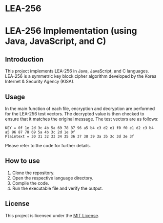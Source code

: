 # LEA-256

# LEA-256 Implementation (using Java, JavaScript, and C)

## Introduction
This project implements LEA-256 in Java, JavaScript, and C languages. LEA-256 is a symmetric key block cipher algorithm developed by the Korea Internet & Security Agency (KISA).

## Usage
In the main function of each file, encryption and decryption are performed for the LEA-256 test vectors. The decrypted value is then checked to ensure that it matches the original message. The test vectors are as follows:
```
KEY = 0f 1e 2d 3c 4b 5a 69 78 87 96 a5 b4 c3 d2 e1 f0 f0 e1 d2 c3 b4 a5 96 87 78 69 5a 4b 3c 2d 1e 0f
Plaintext = 30 31 32 33 34 35 36 37 38 39 3a 3b 3c 3d 3e 3f
```

Please refer to the code for further details.

## How to use
1. Clone the repository.
2. Open the respective language directory.
3. Compile the code.
4. Run the executable file and verify the output.

## License
This project is licensed under the [MIT License](https://github.com/<username>/<project>/blob/master/LICENSE).
